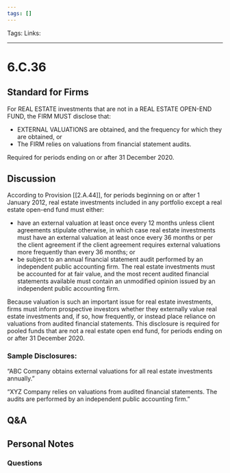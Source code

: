 ```yaml
---
tags: []
---
```

Tags:
Links: 
___
# 6.C.36
## Standard for Firms
For REAL ESTATE investments that are not in a REAL ESTATE OPEN-END FUND, the FIRM MUST disclose that:
- EXTERNAL VALUATIONS are obtained, and the frequency for which they are obtained, or
- The FIRM relies on valuations from financial statement audits.

Required for periods ending on or after 31 December 2020.
## Discussion
According to Provision [[2.A.44]], for periods beginning on or after 1 January 2012, real estate investments included in any portfolio except a real estate open-end fund must either:
- have an external valuation at least once every 12 months unless client agreements stipulate otherwise, in which case real estate investments must have an external valuation at least once every 36 months or per the client agreement if the client agreement requires external valuations more frequently than every 36 months; or
- be subject to an annual financial statement audit performed by an independent public accounting firm. The real estate investments must be accounted for at fair value, and the most recent audited financial statements available must contain an unmodified opinion issued by an independent public accounting firm.

Because valuation is such an important issue for real estate investments, firms must inform prospective investors whether they externally value real estate investments and, if so, how frequently, or instead place reliance on valuations from audited financial statements. This disclosure is required for pooled funds that are not a real estate open end fund, for periods ending on or after 31 December 2020.
### Sample Disclosures:
“ABC Company obtains external valuations for all real estate investments annually.”

“XYZ Company relies on valuations from audited financial statements. The audits are performed by an independent public accounting firm.”
## Q&A

## Personal Notes

### Questions